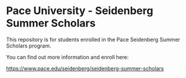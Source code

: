 # Pace University - Seidenberg Summer Scholars

This repository is for students enrolled in the Pace Seidenberg Summer Scholars program. 

You can find out more information and enroll here:

https://www.pace.edu/seidenberg/seidenberg-summer-scholars
